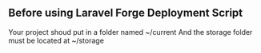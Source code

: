 ## Before using Laravel Forge Deployment Script
Your project shoud put in a folder named ~/current
And the storage folder must be located at ~/storage